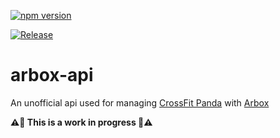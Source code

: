 [![npm version](https://badge.fury.io/js/arbox-api.svg)](https://badge.fury.io/js/arbox-api)

[![Release](https://github.com/kaminskypavel/arbox-api/actions/workflows/release.yml/badge.svg?branch=master)](https://github.com/kaminskypavel/arbox-api/actions/workflows/release.yml)
# arbox-api

An unofficial api used for managing [CrossFit Panda](https://www.crossfitpanda.com) with [Arbox](https://www.arboxapp.com)

**⚠️🛑 This is a work in progress 🛑⚠️**
